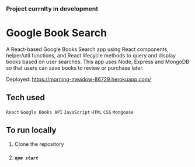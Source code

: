 ### Project currnlty in development 

# Google Book Search
A React-based Google Books Search app using  React components, helper/util functions, and React lifecycle methods to query and display books based on user searches. This app uses Node, Express and MongoDB so that users can save books to review or purchase later.

Deployed: https://morning-meadow-86729.herokuapp.com/

## Tech used
```React```
```Google Books API```
```JavaScript```
```HTML```
```CSS```
```Mongoose```

## To run locally
1. Clone the repository 
1. ##### `npm start`
